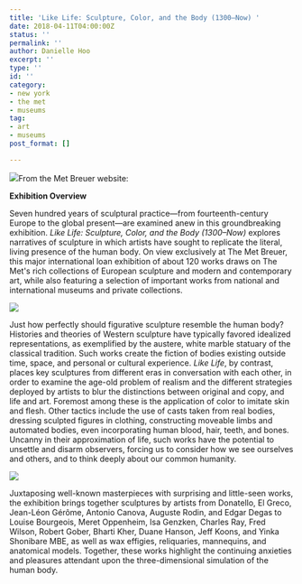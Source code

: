 ```yaml
---
title: 'Like Life: Sculpture, Color, and the Body (1300–Now) '
date: 2018-04-11T04:00:00Z
status: ''
permalink: ''
author: Danielle Hoo
excerpt: ''
type: ''
id: ''
category:
- new york
- the met
- museums
tag:
- art
- museums
post_format: []

---
```

![](https://live.staticflickr.com/65535/49807418302_66c6cee898_k.jpg)From the Met Breuer website:

**Exhibition Overview**

Seven hundred years of sculptural practice—from fourteenth-century Europe to the global present—are examined anew in this groundbreaking exhibition. _Like Life: Sculpture, Color, and the Body (1300–Now)_ explores narratives of sculpture in which artists have sought to replicate the literal, living presence of the human body. On view exclusively at The Met Breuer, this major international loan exhibition of about 120 works draws on The Met's rich collections of European sculpture and modern and contemporary art, while also featuring a selection of important works from national and international museums and private collections.

![](https://live.staticflickr.com/65535/49807418252_e8e47c03ac_k.jpg)

Just how perfectly should figurative sculpture resemble the human body? Histories and theories of Western sculpture have typically favored idealized representations, as exemplified by the austere, white marble statuary of the classical tradition. Such works create the fiction of bodies existing outside time, space, and personal or cultural experience. _Like Life_, by contrast, places key sculptures from different eras in conversation with each other, in order to examine the age-old problem of realism and the different strategies deployed by artists to blur the distinctions between original and copy, and life and art. Foremost among these is the application of color to imitate skin and flesh. Other tactics include the use of casts taken from real bodies, dressing sculpted figures in clothing, constructing moveable limbs and automated bodies, even incorporating human blood, hair, teeth, and bones. Uncanny in their approximation of life, such works have the potential to unsettle and disarm observers, forcing us to consider how we see ourselves and others, and to think deeply about our common humanity.

![](https://live.staticflickr.com/65535/49806552323_ee60447ea2_k.jpg)

Juxtaposing well-known masterpieces with surprising and little-seen works, the exhibition brings together sculptures by artists from Donatello, El Greco, Jean-Léon Gérôme, Antonio Canova, Auguste Rodin, and Edgar Degas to Louise Bourgeois, Meret Oppenheim, Isa Genzken, Charles Ray, Fred Wilson, Robert Gober, Bharti Kher, Duane Hanson, Jeff Koons, and Yinka Shonibare MBE, as well as wax effigies, reliquaries, mannequins, and anatomical models. Together, these works highlight the continuing anxieties and pleasures attendant upon the three-dimensional simulation of the human body.